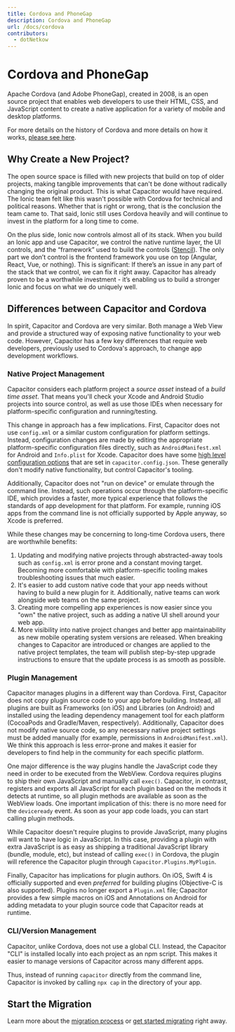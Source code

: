 ```yaml
---
title: Cordova and PhoneGap
description: Cordova and PhoneGap
url: /docs/cordova
contributors:
  - dotNetkow
---
```


# Cordova and PhoneGap

<p class="intro">Apache Cordova (and Adobe PhoneGap), created in 2008, is an open source project that enables web developers to use their HTML, CSS, and JavaScript content to create a native application for a variety of mobile and desktop platforms.</p>

<p class="intro">For more details on the history of Cordova and more details on how it works, <a href="https://ionicframework.com/resources/articles/what-is-apache-cordova" target="_blank">please see here</a>.</p>

## Why Create a New Project?

The open source space is filled with new projects that build on top of older projects, making tangible improvements that can't be done without radically changing the original product. This is what Capacitor would have required. The Ionic team felt like this wasn't possible with Cordova for technical and political reasons. Whether that is right or wrong, that is the conclusion the team came to. That said, Ionic still uses Cordova heavily and will continue to invest in the platform for a long time to come.

On the plus side, Ionic now controls almost all of its stack. When you build an Ionic app and use Capacitor, we control the native runtime layer, the UI controls, and the “framework” used to build the controls ([Stencil](https://stenciljs.com/)). The only part we don’t control is the frontend framework you use on top (Angular, React, Vue, or nothing). This is significant: If there’s an issue in any part of the stack that we control, we can fix it right away. Capacitor has already proven to be a worthwhile investment - it’s enabling us to build a stronger Ionic and focus on what we do uniquely well.

## Differences between Capacitor and Cordova

In spirit, Capacitor and Cordova are very similar. Both manage a Web View and provide a structured way of exposing native functionality to your web code. However, Capacitor has a few key differences that require web developers, previously used to Cordova's approach, to change app development workflows.

### Native Project Management

Capacitor considers each platform project a _source asset_ instead of a _build time asset_. That means you'll check your Xcode and Android Studio projects into source control, as well as use those IDEs when necessary for platform-specific configuration and running/testing.

This change in approach has a few implications. First, Capacitor does not use `config.xml` or a similar custom configuration for platform settings. Instead, configuration changes are made by editing the appropriate platform-specific configuration files directly, such as `AndroidManifest.xml` for Android and `Info.plist` for Xcode. Capacitor does have some [high level configuration options](/docs/basics/configuring-your-app) that are set in `capacitor.config.json`. These generally don't modify native functionality, but control Capacitor's tooling.

Additionally, Capacitor does not "run on device" or emulate through the command line. Instead, such operations occur through the platform-specific IDE, which provides a faster, more typical experience that follows the standards of app development for that platform. For example, running iOS apps from the command line is not officially supported by Apple anyway, so Xcode is preferred.

While these changes may be concerning to long-time Cordova users, there are worthwhile benefits:

 1. Updating and modifying native projects through abstracted-away tools such as `config.xml` is error prone and a constant moving target. Becoming more comfortable with platform-specific tooling makes troubleshooting issues that much easier.
 2. It's easier to add custom native code that your app needs without having to build a new plugin for it. Additionally, native teams can work alongside web teams on the same project. 
 3. Creating more compelling app experiences is now easier since you "own" the native project, such as adding a native UI shell around your web app.
 4. More visibility into native project changes and better app maintainability as new mobile operating system versions are released. When breaking changes to Capacitor are introduced or changes are applied to the native project templates, the team will publish step-by-step upgrade instructions to ensure that the update process is as smooth as possible.

### Plugin Management

Capacitor manages plugins in a different way than Cordova. First, Capacitor does not copy plugin source code to your app before building. Instead, all plugins are built as Frameworks (on iOS) and Libraries (on Android) and installed using the leading dependency management tool for each platform (CocoaPods and Gradle/Maven, respectively). Additionally, Capacitor does not modify native source code, so any necessary native project settings must be added manually (for example, permissions in `AndroidManifest.xml`). We think this approach is less error-prone and makes it easier for developers to find help in the community for each specific platform.

One major difference is the way plugins handle the JavaScript code they need in order to be executed from the WebView. Cordova requires plugins to ship their own JavaScript and manually call `exec()`. Capacitor, in contrast, registers and exports all JavaScript for each plugin based on the methods it detects at runtime, so all plugin methods are available as soon as the WebView loads. One important implication of this: there is no more need for the `deviceready` event. As soon as your app code loads, you can start calling plugin methods.

While Capacitor doesn't require plugins to provide JavaScript, many plugins will want to have logic in JavaScript. In this case, providing a plugin with extra JavaScript is as easy as shipping a traditional JavaScript library (bundle, module, etc), but instead of calling `exec()` in Cordova, the plugin will reference the Capacitor plugin through `Capacitor.Plugins.MyPlugin`.

Finally, Capacitor has implications for plugin authors. On iOS, Swift 4 is officially supported and even _preferred_ for building plugins (Objective-C is also supported). Plugins no longer export a `Plugin.xml` file; Capacitor provides a few simple macros on iOS and Annotations on Android for adding metadata to your plugin source code that Capacitor reads at runtime.

### CLI/Version Management

Capacitor, unlike Cordova, does not use a global CLI. Instead, the Capacitor "CLI" is installed locally into each project as an npm script. This makes it easier to manage versions of Capacitor across many different apps.

Thus, instead of running `capacitor` directly from the command line, Capacitor is invoked by calling `npx cap` in the directory of your app.

## Start the Migration

Learn more about the [migration process](/docs/cordova/migration-strategy) or [get started migrating](/docs/cordova/migrating-from-cordova-to-capacitor) right away.
